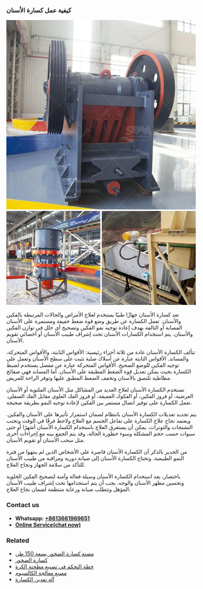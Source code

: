 <h3>كيفية عمل كسارة الأسنان</h3><img src='1701853349.jpg' alt=''><p>تعد كسارة الأسنان جهازًا طبيًا يستخدم لعلاج الأمراض والحالات المرتبطة بالفكين والأسنان. تعمل الكسارة عن طريق وضع قوة ضغط خفيفة ومستمرة على الأسنان المصابة أو التالفة بهدف إعادة توجيه نمو الفكين وتصحيح أي خلل في توازن الفكين والأسنان. يتم استخدام الكسارات الأسنان تحت إشراف طبيب الأسنان أو أخصائي تقويم الأسنان.</p><p>تتألف الكسارة الأسنان عادة من ثلاثة أجزاء رئيسية: الأقواس الثابتة، والأقواس المتحركة، والمساند. الأقواس الثابتة عبارة عن أسلاك صلبة تثبت على سطح الأسنان وتعمل على توجيه الفكين للوضع الصحيح. الأقواس المتحركة عبارة عن مفصل يستخدم لضبط الكسارة بحيث يمكن تعديل قوة الضغط المطبقة على الأسنان. أما المساند فهي صفائح مطاطية تلتصق بالأسنان وتخفف الضغط المطبق عليها وتوفر الراحة للمريض.</p><p>تستخدم الكسارة الأسنان لعلاج العديد من المشاكل مثل الأسنان الملتوية أو الأسنان العرضية، أو فروز الفكين، أو الفكوك العميقة، أو فروز الفك العلوي مقابل الفك السفلي. تعمل الكسارة على توفير اتصال مستمر بين الفكين لإعادة توجيه النمو بطريقة صحيحة.</p><p>يتم تجديد تعديلات الكسارة الأسنان بانتظام لضمان استمرار تأثيرها على الأسنان والفكين. ويعتمد نجاح علاج الكسارة على تفاعل الجسم مع العلاج ولاحظ فرقًا في الوقت وتجنب التشنجات والتوترات. يمكن أن يستغرق العلاج باستخدام الكسارة الأسنان أشهرًا أو حتى سنوات حسب حجم المشكلة وسوء خطورة الحالة، وقد يتم الجمع بينه مع إجراءات أخرى مثل سحب الأسنان أو تقويم الأسنان.</p><p>من الجدير بالذكر أن الكسارة الأسنان قاصرة على الأشخاص الذين لم ينتهوا من فترة النمو الطبيعية. وتحتاج الكسارة الأسنان إلى صيانة دورية ومراقبة من طبيب الأسنان للتأكد من سلامة الجهاز ونجاح العلاج.</p><p>باختصار، يعد استخدام الكسارة الأسنان وسيلة فعالة وآمنة لتصحيح الفكين الخلوية وتحسين مظهر الأسنان والوجه. يجب أن يتم استخدامها تحت إشراف طبيب الأسنان المؤهل وتتطلب صيانة ورعاية منتظمة لضمان نجاح العلاج.</p><h3>Contact us</h3><ul><li><strong>Whatsapp:&nbsp;<a href="https://wa.me/8613661969651">+8613661969651</a></strong></li><li><a href="https://swt.shibang-china.com/?git&amp;zhl&amp;كيفية عمل كسارة الأسنان"><strong>Online Service(chat now)</strong></a></li></ul><h3>Related</h3><ul><li><a href='مصنع كسارة الصخور بسعة 150 طن.md'>مصنع كسارة الصخور بسعة 150 طن</a></li><li><a href='كسارة الصخور.md'>كسارة الصخور</a></li><li><a href='خطة التحكم في تصنيع مطحنة الكرة.md'>خطة التحكم في تصنيع مطحنة الكرة</a></li><li><a href='مصنع معالجة الكالسيوم.md'>مصنع معالجة الكالسيوم</a></li><li><a href='آلة تعدين الكسارة.md'>آلة تعدين الكسارة</a></li></ul>
